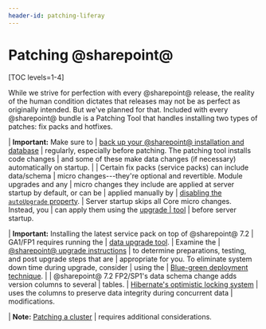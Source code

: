 ```yaml
---
header-id: patching-liferay
---
```


# Patching @sharepoint@

[TOC levels=1-4]

While we strive for perfection with every @sharepoint@ release, the reality of the
human condition dictates that releases may not be as perfect as originally
intended. But we've planned for that. Included with every @sharepoint@ bundle is a
Patching Tool that handles installing two types of patches: fix packs and
hotfixes. 

| **Important:** Make sure to
| [back up your @sharepoint@ installation and database](/docs/7-2/deploy/-/knowledge_base/d/backing-up-a-liferay-installation)
| regularly, especially before patching. The patching tool installs code changes
| and some of these make data changes (if necessary) automatically on startup.
| 
| Certain fix packs (service packs) can include data/schema
| micro changes---they're optional and revertible. Module upgrades and any 
| micro changes they include are applied at server startup by default, or can be 
| applied manually by
| [disabling the `autoUpgrade` property](/docs/7-2/deploy/-/knowledge_base/d/configuring-the-data-upgrade#configuring-non-core-module-data-upgrades).
| Server startup skips all Core micro changes. Instead, you
| can apply them using the [upgrade
| tool](/docs/7-2/deploy/-/knowledge_base/d/upgrading-to-sharepoint-ver)
| before server startup.

| **Important:** Installing the latest service pack on top of @sharepoint@ 7.2 
| GA1/FP1 requires running the
| [data upgrade tool](/docs/7-2/deploy/-/knowledge_base/d/upgrading-the-sharepoint-data).
| Examine the
| [@sharepoint@ upgrade instructions](/docs/7-2/deploy/-/knowledge_base/d/upgrading-to-sharepoint-ver)
| to determine preparations, testing, and post upgrade steps that are 
| appropriate for you. To eliminate system down time during upgrade, consider 
| using the 
| [Blue-green deployment technique](/docs/7-2/deploy/-/knowledge_base/d/other-cluster-update-techniques). 
|
| @sharepoint@ 7.2 FP2/SP1's data schema change adds version columns to several 
| tables.
| [Hibernate's optimistic locking system](https://docs.jboss.org/hibernate/orm/4.0/devguide/en-US/html/ch05.html#d0e2225)
| uses the columns to preserve data integrity during concurrent data 
| modifications. 

| **Note:** [Patching a cluster](/docs/7-2/deploy/-/knowledge_base/d/updating-a-cluster)
| requires additional considerations.
